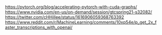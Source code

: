 https://pytorch.org/blog/accelerating-pytorch-with-cuda-graphs/
https://www.nvidia.com/en-us/on-demand/session/gtcspring21-s32082/
https://twitter.com/cHHillee/status/1616906059368763392
https://www.reddit.com/r/MachineLearning/comments/10xp54e/p_get_2x_faster_transcriptions_with_openai/
